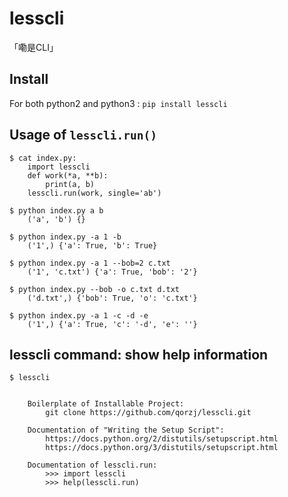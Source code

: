 # lesscli
「嘞是CLI」

## Install
For both python2 and python3 : `pip install lesscli`

## Usage of `lesscli.run()`
```
$ cat index.py:
    import lesscli
    def work(*a, **b):
        print(a, b)
    lesscli.run(work, single='ab')

$ python index.py a b
    ('a', 'b') {}

$ python index.py -a 1 -b
    ('1',) {'a': True, 'b': True}

$ python index.py -a 1 --bob=2 c.txt
    ('1', 'c.txt') {'a': True, 'bob': '2'}

$ python index.py --bob -o c.txt d.txt
    ('d.txt',) {'bob': True, 'o': 'c.txt'}

$ python index.py -a 1 -c -d -e
    ('1',) {'a': True, 'c': '-d', 'e': ''}
```

## lesscli command: show help information
```
$ lesscli

    
    Boilerplate of Installable Project:
        git clone https://github.com/qorzj/lesscli.git

    Documentation of "Writing the Setup Script":
        https://docs.python.org/2/distutils/setupscript.html
        https://docs.python.org/3/distutils/setupscript.html

    Documentation of lesscli.run:
        >>> import lesscli
        >>> help(lesscli.run)


```